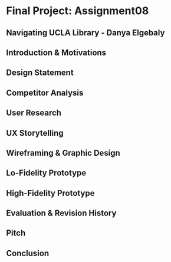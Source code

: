 # Final Project: Assignment08

## Navigating UCLA Library - Danya Elgebaly

## Introduction & Motivations

## Design Statement

## Competitor Analysis

## User Research

## UX Storytelling

## Wireframing & Graphic Design

## Lo-Fidelity Prototype

## High-Fidelity Prototype

## Evaluation & Revision History

## Pitch

## Conclusion
